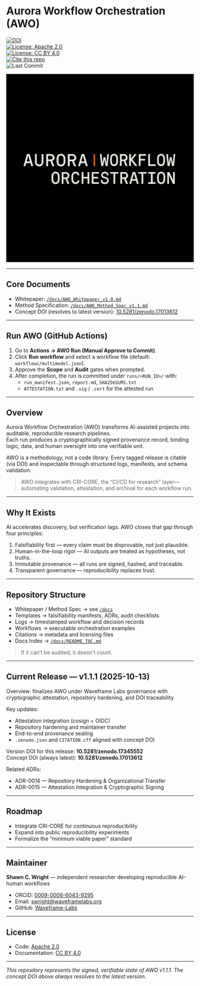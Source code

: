 # Aurora Workflow Orchestration (AWO)

[![DOI](https://zenodo.org/badge/DOI/10.5281/zenodo.17345552.svg)](https://doi.org/10.5281/zenodo.17345552)  
[![License: Apache 2.0](https://img.shields.io/badge/License-Apache_2.0-blue.svg)](LICENSE)  
[![License: CC BY 4.0](https://img.shields.io/badge/License-CC_BY_4.0-lightgrey.svg)](LICENSE-CC-BY-4.0.md)  
[![Cite this repo](https://img.shields.io/badge/Cite-CITATION.cff-important.svg)](CITATION.cff)  
![Last Commit](https://img.shields.io/github/last-commit/Waveframe-Labs/Aurora-Workflow-Orchestration/main)

![AURORA WORKFLOW ORCHESTRATION](figures/awo_banner_cri.PNG)

---

## Core Documents

- Whitepaper: [`/docs/AWO_Whitepaper_v1.0.md`](docs/AWO_Whitepaper_v1.0.md)  
- Method Specification: [`/docs/AWO_Method_Spec_v1.1.md`](docs/AWO_Method_Spec_v1.1.md)  
- Concept DOI (resolves to latest version): [10.5281/zenodo.17013612](https://doi.org/10.5281/zenodo.17013612)

---

## Run AWO (GitHub Actions)

1. Go to **Actions → AWO Run (Manual Approve to Commit)**.  
2. Click **Run workflow** and select a workflow file (default: `workflows/multimodel.json`).  
3. Approve the **Scope** and **Audit** gates when prompted.  
4. After completion, the run is committed under `runs/<RUN_ID>/` with:
   - `run_manifest.json`, `report.md`, `SHA256SUMS.txt`  
   - `ATTESTATION.txt` and `.sig` / `.cert` for the attested run

---

## Overview

Aurora Workflow Orchestration (AWO) transforms AI-assisted projects into auditable, reproducible research pipelines.  
Each run produces a cryptographically signed provenance record, binding logic, data, and human oversight into one verifiable unit.

AWO is a methodology, not a code library. Every tagged release is citable (via DOI) and inspectable through structured logs, manifests, and schema validation.

> AWO integrates with CRI-CORE, the “CI/CD for research” layer—automating validation, attestation, and archival for each workflow run.

---

## Why It Exists

AI accelerates discovery, but verification lags. AWO closes that gap through four principles:

1. Falsifiability first — every claim must be disprovable, not just plausible.  
2. Human-in-the-loop rigor — AI outputs are treated as hypotheses, not truths.  
3. Immutable provenance — all runs are signed, hashed, and traceable.  
4. Transparent governance — reproducibility replaces trust.

---

## Repository Structure

- Whitepaper / Method Spec → see [`/docs`](docs)  
- Templates → falsifiability manifests, ADRs, audit checklists  
- Logs → timestamped workflow and decision records  
- Workflows → executable orchestration examples  
- Citations → metadata and licensing files  
- Docs Index → [`/docs/README_TOC.md`](docs/README_TOC.md)

> If it can’t be audited, it doesn’t count.

---

## Current Release — v1.1.1 (2025-10-13)

Overview: finalizes AWO under Waveframe Labs governance with cryptographic attestation, repository hardening, and DOI traceability.

Key updates:
- Attestation integration (cosign + OIDC)  
- Repository hardening and maintainer transfer  
- End-to-end provenance sealing  
- `.zenodo.json` and `CITATION.cff` aligned with concept DOI

Version DOI for this release: **10.5281/zenodo.17345552**  
Concept DOI (always latest): **10.5281/zenodo.17013612**

Related ADRs:
- ADR-0014 — Repository Hardening & Organizational Transfer  
- ADR-0015 — Attestation Integration & Cryptographic Signing

---

## Roadmap

- Integrate CRI-CORE for continuous reproducibility  
- Expand into public reproducibility experiments  
- Formalize the “minimum viable paper” standard

---

## Maintainer

**Shawn C. Wright** — independent researcher developing reproducible AI–human workflows  
- ORCID: [0009-0006-6043-9295](https://orcid.org/0009-0006-6043-9295)  
- Email: swright@waveframelabs.org  
- GitHub: [Waveframe-Labs](https://github.com/Waveframe-Labs)

---

## License

- Code: [Apache 2.0](LICENSE)  
- Documentation: [CC BY 4.0](LICENSE-CC-BY-4.0.md)

---

*This repository represents the signed, verifiable state of AWO v1.1.1. The concept DOI above always resolves to the latest version.*
